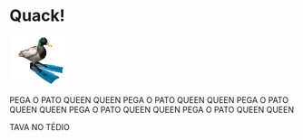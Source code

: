 # Quack!
![pato](./files/pato.gif)

PEGA O PATO QUEEN QUEEN
PEGA O PATO QUEEN QUEEN
PEGA O PATO QUEEN QUEEN
PEGA O PATO QUEEN QUEEN
PEGA O PATO QUEEN QUEEN

TAVA NO TÉDIO